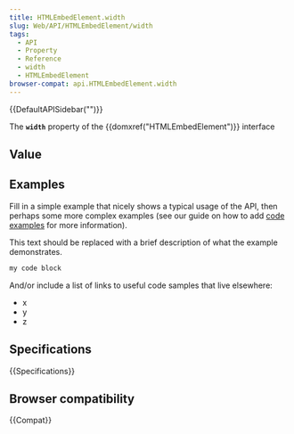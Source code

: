 ```yaml
---
title: HTMLEmbedElement.width
slug: Web/API/HTMLEmbedElement/width
tags:
  - API
  - Property
  - Reference
  - width
  - HTMLEmbedElement
browser-compat: api.HTMLEmbedElement.width
---
```

{{DefaultAPISidebar("")}}

The **`width`** property of the {{domxref("HTMLEmbedElement")}} interface 

## Value



## Examples

Fill in a simple example that nicely shows a typical usage of the API, then perhaps some more complex examples (see our guide on how to add [code examples](/en-US/docs/MDN/Contribute/Structures/Code_examples) for more information).

This text should be replaced with a brief description of what the example demonstrates.

```js
my code block
```

And/or include a list of links to useful code samples that live elsewhere:

*   x
*   y
*   z

## Specifications

{{Specifications}}

## Browser compatibility

{{Compat}}


